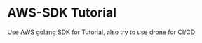 # AWS-SDK Tutorial

Use [AWS golang SDK]("https://github.com/aws/aws-sdk-go") for Tutorial, also try to use  [drone]("https://github.com/drone/drone") for CI/CD 
